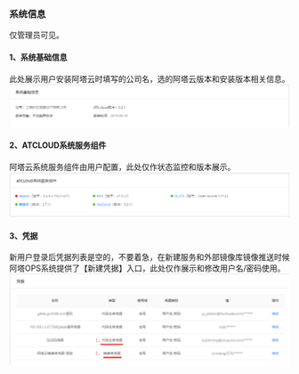 ### 系统信息
仅管理员可见。

#### 1、系统基础信息
此处展示用户安装阿塔云时填写的公司名，选的阿塔云版本和安装版本相关信息。
![](/assets/系统-基础信息.png)

#### 2、ATCLOUD系统服务组件
阿塔云系统服务组件由用户配置，此处仅作状态监控和版本展示。
![](/assets/系统-ATCLOUD系统服务组件.png)

#### 3、凭据
新用户登录后凭据列表是空的，不要着急，在新建服务和外部镜像库镜像推送时候阿塔OPS系统提供了【新建凭据】入口，此处仅作展示和修改用户名/密码使用。
![](/assets/系统-凭据.png)

